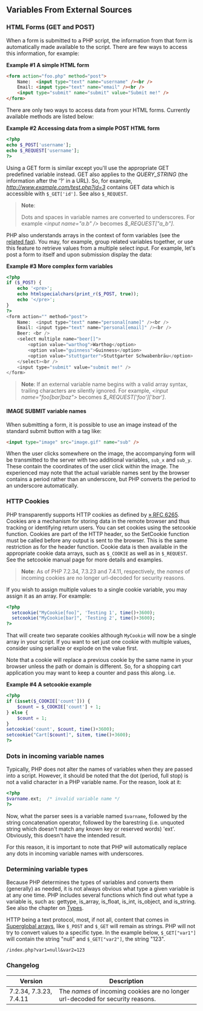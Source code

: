Variables From External Sources
-------------------------------

### HTML Forms (GET and POST)

When a form is submitted to a PHP script, the information from that form
is automatically made available to the script. There are few ways to
access this information, for example:

**Example \#1 A simple HTML form**

``` html
<form action="foo.php" method="post">
    Name:  <input type="text" name="username" /><br />
    Email: <input type="text" name="email" /><br />
    <input type="submit" name="submit" value="Submit me!" />
</form>
```

There are only two ways to access data from your HTML forms. Currently
available methods are listed below:

**Example \#2 Accessing data from a simple POST HTML form**

``` php
<?php
echo $_POST['username'];
echo $_REQUEST['username'];
?>
```

Using a GET form is similar except you'll use the appropriate GET
predefined variable instead. GET also applies to the *QUERY\_STRING*
(the information after the '?' in a URL). So, for example,
*http://www.example.com/test.php?id=3* contains GET data which is
accessible with `$_GET['id']`. See also `$_REQUEST`.

> **Note**:
>
> Dots and spaces in variable names are converted to underscores. For
> example *\<input name="a.b" /\>* becomes *$\_REQUEST\["a\_b"\]*.

PHP also understands arrays in the context of form variables (see the
<a href="/faq/html.html" class="link">related faq</a>). You may, for
example, group related variables together, or use this feature to
retrieve values from a multiple select input. For example, let's post a
form to itself and upon submission display the data:

**Example \#3 More complex form variables**

``` php
<?php
if ($_POST) {
    echo '<pre>';
    echo htmlspecialchars(print_r($_POST, true));
    echo '</pre>';
}
?>
<form action="" method="post">
    Name:  <input type="text" name="personal[name]" /><br />
    Email: <input type="text" name="personal[email]" /><br />
    Beer: <br />
    <select multiple name="beer[]">
        <option value="warthog">Warthog</option>
        <option value="guinness">Guinness</option>
        <option value="stuttgarter">Stuttgarter Schwabenbräu</option>
    </select><br />
    <input type="submit" value="submit me!" />
</form>
```

> **Note**: <span class="simpara"> If an external variable name begins
> with a valid array syntax, trailing characters are silently ignored.
> For example, *\<input name="foo\[bar\]baz"\>* becomes
> *$\_REQUEST\['foo'\]\['bar'\]*. </span>

#### IMAGE SUBMIT variable names

When submitting a form, it is possible to use an image instead of the
standard submit button with a tag like:

``` html
<input type="image" src="image.gif" name="sub" />
```

When the user clicks somewhere on the image, the accompanying form will
be transmitted to the server with two additional variables, `sub_x` and
`sub_y`. These contain the coordinates of the user click within the
image. The experienced may note that the actual variable names sent by
the browser contains a period rather than an underscore, but PHP
converts the period to an underscore automatically.

### HTTP Cookies

PHP transparently supports HTTP cookies as defined by
<a href="http://www.faqs.org/rfcs/rfc6265" class="link external">» RFC 6265</a>.
Cookies are a mechanism for storing data in the remote browser and thus
tracking or identifying return users. You can set cookies using the
<span class="function">setcookie</span> function. Cookies are part of
the HTTP header, so the SetCookie function must be called before any
output is sent to the browser. This is the same restriction as for the
<span class="function">header</span> function. Cookie data is then
available in the appropriate cookie data arrays, such as `$_COOKIE` as
well as in `$_REQUEST`. See the <span class="function">setcookie</span>
manual page for more details and examples.

> **Note**: <span class="simpara"> As of PHP 7.2.34, 7.3.23 and 7.4.11,
> respectively, the *names* of incoming cookies are no longer
> url-decoded for security reasons. </span>

If you wish to assign multiple values to a single cookie variable, you
may assign it as an array. For example:

``` php
<?php
  setcookie("MyCookie[foo]", 'Testing 1', time()+3600);
  setcookie("MyCookie[bar]", 'Testing 2', time()+3600);
?>
```

That will create two separate cookies although `MyCookie` will now be a
single array in your script. If you want to set just one cookie with
multiple values, consider using <span class="function">serialize</span>
or <span class="function">explode</span> on the value first.

Note that a cookie will replace a previous cookie by the same name in
your browser unless the path or domain is different. So, for a shopping
cart application you may want to keep a counter and pass this along.
i.e.

**Example \#4 A <span class="function">setcookie</span> example**

``` php
<?php
if (isset($_COOKIE['count'])) {
    $count = $_COOKIE['count'] + 1;
} else {
    $count = 1;
}
setcookie('count', $count, time()+3600);
setcookie("Cart[$count]", $item, time()+3600);
?>
```

### Dots in incoming variable names

Typically, PHP does not alter the names of variables when they are
passed into a script. However, it should be noted that the dot (period,
full stop) is not a valid character in a PHP variable name. For the
reason, look at it:

``` php
<?php
$varname.ext;  /* invalid variable name */
?>
```

Now, what the parser sees is a variable named `$varname`, followed by
the string concatenation operator, followed by the barestring (i.e.
unquoted string which doesn't match any known key or reserved words)
'ext'. Obviously, this doesn't have the intended result.

For this reason, it is important to note that PHP will automatically
replace any dots in incoming variable names with underscores.

### Determining variable types

Because PHP determines the types of variables and converts them
(generally) as needed, it is not always obvious what type a given
variable is at any one time. PHP includes several functions which find
out what type a variable is, such as: <span
class="function">gettype</span>, <span
class="function">is\_array</span>, <span
class="function">is\_float</span>, <span
class="function">is\_int</span>, <span
class="function">is\_object</span>, and <span
class="function">is\_string</span>. See also the chapter on
<a href="/language/types.html" class="link">Types</a>.

HTTP being a text protocol, most, if not all, content that comes in
<a href="/language/variables/superglobals.html" class="link">Superglobal arrays</a>,
like `$_POST` and `$_GET` will remain as strings. PHP will not try to
convert values to a specific type. In the example below, `$_GET["var1"]`
will contain the string "null" and `$_GET["var2"]`, the string "123".

    /index.php?var1=null&var2=123

### Changelog

| Version                | Description                                                                     |
|------------------------|---------------------------------------------------------------------------------|
| 7.2.34, 7.3.23, 7.4.11 | The *names* of incoming cookies are no longer url-decoded for security reasons. |
